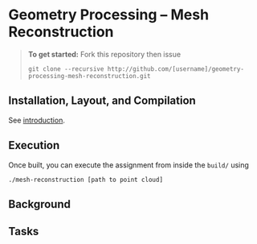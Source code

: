 # Geometry Processing – Mesh Reconstruction

> **To get started:** Fork this repository then issue
> 
>     git clone --recursive http://github.com/[username]/geometry-processing-mesh-reconstruction.git
>

## Installation, Layout, and Compilation

See
[introduction](http://github.com/[username]/geometry-processing-introduction).

## Execution

Once built, you can execute the assignment from inside the `build/` using 

    ./mesh-reconstruction [path to point cloud]

## Background

## Tasks
